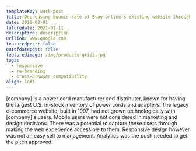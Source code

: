 ```yaml
---
templateKey: work-post
title: Decreasing bounce-rate of Stay Online's existing website through responsive  implementation & re-branding
date: 2019-02-01
futuredate: 2021-01-11
description: description
urllink: www.google.com
featuredpost: false
outofdatepost: false
featuredimage: /img/products-grid2.jpg
tags:
  - responsive
  - re-branding
  - cross-browser compatibility
align: left
---
```

\[company] is a power cord manufacturer and distributer, known for having the largest 
U.S. in-stock inventory of power cords and adapters. The legacy e-commerce website, 
built in 1997, had not grown technologically with \[company]'s users. Mobile users were 
not considered in marketing and design decisions. There was a potential to capture 
these users through making the web experience accessible to them. Responsive design 
however was not an easy sell to management. Analytics was the push needed to get 
the pitch approved.